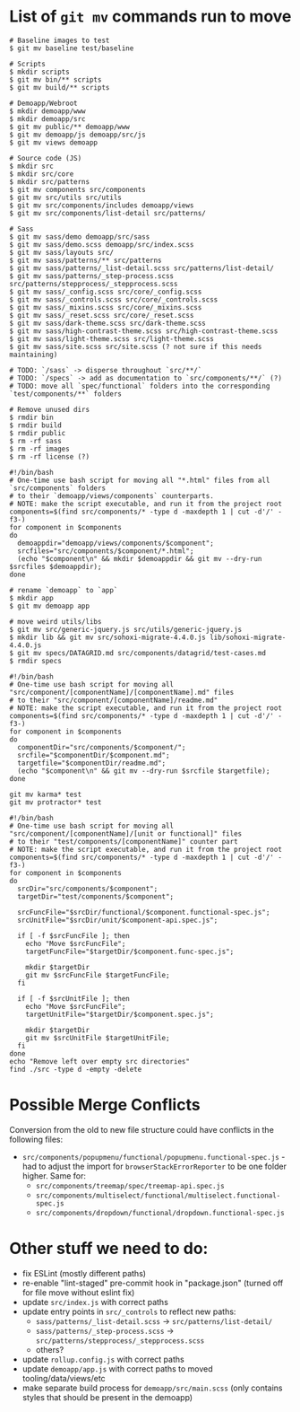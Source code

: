 # List of `git mv` commands run to move

```
# Baseline images to test
$ git mv baseline test/baseline

# Scripts
$ mkdir scripts
$ git mv bin/** scripts
$ git mv build/** scripts

# Demoapp/Webroot
$ mkdir demoapp/www
$ mkdir demoapp/src
$ git mv public/** demoapp/www
$ git mv demoapp/js demoapp/src/js
$ git mv views demoapp

# Source code (JS)
$ mkdir src
$ mkdir src/core
$ mkdir src/patterns
$ git mv components src/components
$ git mv src/utils src/utils
$ git mv src/components/includes demoapp/views
$ git mv src/components/list-detail src/patterns/

# Sass
$ git mv sass/demo demoapp/src/sass
$ git mv sass/demo.scss demoapp/src/index.scss
$ git mv sass/layouts src/
$ git mv sass/patterns/** src/patterns
$ git mv sass/patterns/_list-detail.scss src/patterns/list-detail/
$ git mv sass/patterns/_step-process.scss src/patterns/stepprocess/_stepprocess.scss
$ git mv sass/_config.scss src/core/_config.scss
$ git mv sass/_controls.scss src/core/_controls.scss
$ git mv sass/_mixins.scss src/core/_mixins.scss
$ git mv sass/_reset.scss src/core/_reset.scss
$ git mv sass/dark-theme.scss src/dark-theme.scss
$ git mv sass/high-contrast-theme.scss src/high-contrast-theme.scss
$ git mv sass/light-theme.scss src/light-theme.scss
$ git mv sass/site.scss src/site.scss (? not sure if this needs maintaining)

# TODO: `/sass` -> disperse throughout `src/**/`
# TODO: `/specs` -> add as documentation to `src/components/**/` (?)
# TODO: move all `spec/functional` folders into the corresponding `test/components/**` folders

# Remove unused dirs
$ rmdir bin
$ rmdir build
$ rmdir public
$ rm -rf sass
$ rm -rf images
$ rm -rf license (?)

#!/bin/bash
# One-time use bash script for moving all "*.html" files from all `src/components` folders
# to their `demoapp/views/components` counterparts.
# NOTE: make the script executable, and run it from the project root
components=$(find src/components/* -type d -maxdepth 1 | cut -d'/' -f3-)
for component in $components
do
  demoappdir="demoapp/views/components/$component";
  srcfiles="src/components/$component/*.html";
  (echo "$component\n" && mkdir $demoappdir && git mv --dry-run $srcfiles $demoappdir);
done

# rename `demoapp` to `app`
$ mkdir app
$ git mv demoapp app

# move weird utils/libs
$ git mv src/generic-jquery.js src/utils/generic-jquery.js
$ mkdir lib && git mv src/sohoxi-migrate-4.4.0.js lib/sohoxi-migrate-4.4.0.js
$ git mv specs/DATAGRID.md src/components/datagrid/test-cases.md
$ rmdir specs

#!/bin/bash
# One-time use bash script for moving all "src/component/[componentName]/[componentName].md" files
# to their "src/component/[componentName]/readme.md"
# NOTE: make the script executable, and run it from the project root
components=$(find src/components/* -type d -maxdepth 1 | cut -d'/' -f3-)
for component in $components
do
  componentDir="src/components/$component/";
  srcfile="$componentDir/$component.md";
  targetfile="$componentDir/readme.md";
  (echo "$component\n" && git mv --dry-run $srcfile $targetfile);
done

git mv karma* test
git mv protractor* test

#!/bin/bash
# One-time use bash script for moving all "src/component/[componentName]/[unit or functional]" files
# to their "test/components/[componentName]" counter part
# NOTE: make the script executable, and run it from the project root
components=$(find src/components/* -type d -maxdepth 1 | cut -d'/' -f3-)
for component in $components
do
  srcDir="src/components/$component";
  targetDir="test/components/$component";

  srcFuncFile="$srcDir/functional/$component.functional-spec.js";
  srcUnitFile="$srcDir/unit/$component-api.spec.js";

  if [ -f $srcFuncFile ]; then
    echo "Move $srcFuncFile";
    targetFuncFile="$targetDir/$component.func-spec.js";

    mkdir $targetDir
    git mv $srcFuncFile $targetFuncFile;
  fi

  if [ -f $srcUnitFile ]; then
    echo "Move $srcFuncFile";
    targetUnitFile="$targetDir/$component.spec.js";

    mkdir $targetDir
    git mv $srcUnitFile $targetUnitFile;
  fi
done
echo "Remove left over empty src directories"
find ./src -type d -empty -delete

```

# Possible Merge Conflicts

Conversion from the old to new file structure could have conflicts in the following files:

- `src/components/popupmenu/functional/popupmenu.functional-spec.js` - had to adjust the import for `browserStackErrorReporter` to be one folder higher.  Same for:
  - `src/components/treemap/spec/treemap-api.spec.js`
  - `src/components/multiselect/functional/multiselect.functional-spec.js`
  - `src/components/dropdown/functional/dropdown.functional-spec.js`

# Other stuff we need to do:

- fix ESLint (mostly different paths)
- re-enable "lint-staged" pre-commit hook in "package.json" (turned off for file move without eslint fix)
- update `src/index.js` with correct paths
- update entry points in `src/_controls` to reflect new paths:
  - `sass/patterns/_list-detail.scss` -> `src/patterns/list-detail/`
  - `sass/patterns/_step-process.scss` -> `src/patterns/stepprocess/_stepprocess.scss`
  - others?
- update `rollup.config.js` with correct paths
- update `demoapp/app.js` with correct paths to moved tooling/data/views/etc
- make separate build process for `demoapp/src/main.scss` (only contains styles that should be present in the demoapp)
